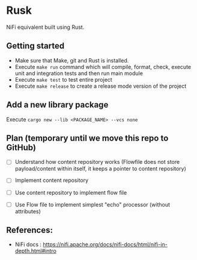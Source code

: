 # Rusk
NiFi equivalent built using Rust.

## Getting started
- Make sure that Make, git and Rust is installed.
- Execute `make run` command which will compile, format, check, execute unit and integration tests and then run main module
- Execute `make test` to test entire project
- Execute `make release` to create a release mode version of the project 

## Add a new library package
Execute `cargo new --lib <PACKAGE_NAME> --vcs none`

## Plan (temporary until we move this repo to GitHub)
- [ ] Understand how content repository works (Flowfile does not store payload/content within itself, it keeps a pointer to content repository)
- [ ] Implement content repository
- [ ] Use content repository to implement flow file
- [ ] Use Flow file to implement simplest "echo" processor (without attributes)


## References:
- NiFi docs : https://nifi.apache.org/docs/nifi-docs/html/nifi-in-depth.html#intro

